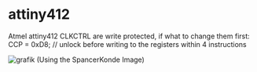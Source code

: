 # attiny412
Atmel attiny412
CLKCTRL are write protected, if what to change them first:
CCP = 0xD8;                 // unlock before writing to the registers within 4 instructions<br/>


![grafik](https://user-images.githubusercontent.com/91413908/134805540-2e6a7c3c-00de-4452-b1e7-7f5188bbbe26.png)
(Using the SpancerKonde Image)
